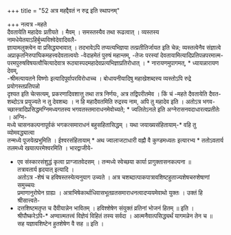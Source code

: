 +++
title = "52 अत्र महद्दैवतं न रुद्र इति स्थापनम्"

+++
नत्वत्र -महते  
दैवतायेति महादेवः प्रतीयते । मैवम् । समस्तस्यैव तथा रूढत्वात् । व्यस्तस्य नामधेयेतयाऽहिर्बुच्यविश्वेदेवादिवलै-  
ज्ञायामलुक्त्वेन वा प्रसिद्ध्यभावात् । तदभावेऽपि तप्यत्यभिज्ञया तत्प्रतीतिर्जायत इति चेन्न; व्यस्तत्वेनैव संज्ञात्वे  
अप्राकृतनिरुपाघिकमहत्त्वदेवतात्वयोः -वेदाहमेतं पुरुषं महान्तम्, -तेजः परस्यां देवतायामित्यादिप्रतिपन्नपरमात्म-  
परमपुरुषविषयत्वौचित्यादेवात्र रूठ्यास्पदमहादेवप्रत्यभिज्ञाप्रतिरोधात् । * नारायणमुपागमत्, * ध्यायन्नारायण देवम्,  
-श्रीमत्यायतने विष्णोः इत्यादिपूर्वापरविरोधाच्च । बोधायनीयादिषु महाखेशब्दस्य व्यस्तोऽपि रुद्रे प्रयोगस्तप्रतिपन्नो  
दृश्यत इति चेत्सत्यम्, प्रकरणादिवशात्तु तथा तत्र निर्णयः, अत्र तद्विपरीतमेव । किं चं -महते दैवतायेति दैवत-  
शब्दोऽत्र प्रयुज्यते न तु देवशब्दः । न हि महादैवतमिति रुद्रस्य नाम, अपि तु महादेव इति । अतोऽत्र भगव-  
च्छास्त्रादिप्रसिद्धमग्निमध्यगतस्य भगवतस्तमाराधनमेवोच्यते; * ज्वलितेऽनले इति अग्नेरासनवदाधारत्वप्रतीतेः । अग्नि-  
मध्ये चासनकल्पनापूर्वकं भगकत्समाराधनं बहुसहितासिद्धम् । यथा जयाख्यसंहितायाम्-* वहि तु व्योमवद्ध्यात्वा  
तन्मध्ये पूजयेत्प्रभुमिति । ईश्वरसंहितायाम् * अथ ज्वालाजटाधारी वह्नौ वै कुण्डमध्यतः इत्यारभ्य * ततोऽवतार्य  
तलमध्ये खयात्परमेश्वरमिति । भारद्वाजीये-  
* एव संस्कारसंशुद्धं कृत्वा प्राग्जातवेदसम् । तन्मध्ये स्वेच्छया कार्या प्रागुक्तासनकल्पना ॥  
तत्रावतार्य हृदयात् इत्यादि ।  
अतोऽत्र -शेषं च हविषस्तस्येत्यनुयाग उच्यते । अत्र चशब्दात्पाकपात्रावशिष्टहुताज्यशेषचरुशेषाणां समुच्चयः  
प्रमाणानुरोघेन ग्राह्यः । अत्राभिषेकार्थाधिवासभूतव्रतसमाराधनत्वादप्ययमेवाथो युक्तः । उक्तं हि श्रीसात्त्वते-  
* दत्तशिष्टमतृप्त च दैवीयान्नेन भावितम् । हविश्शेषेण संयुक्तं व्रतिनां भोजनं हितम् ॥ इति ।  
श्रीपौष्करेऽपि-* अण्वात्मतत्त्वं विज्ञेयं विहितं तस्य सर्वदा । आत्मनैवात्पसिद्ध्यर्थं यागमन्नेन तेन च ॥  
सह यज्ञावशिष्टेन हुतशेषेण वै सह ॥ इति ।